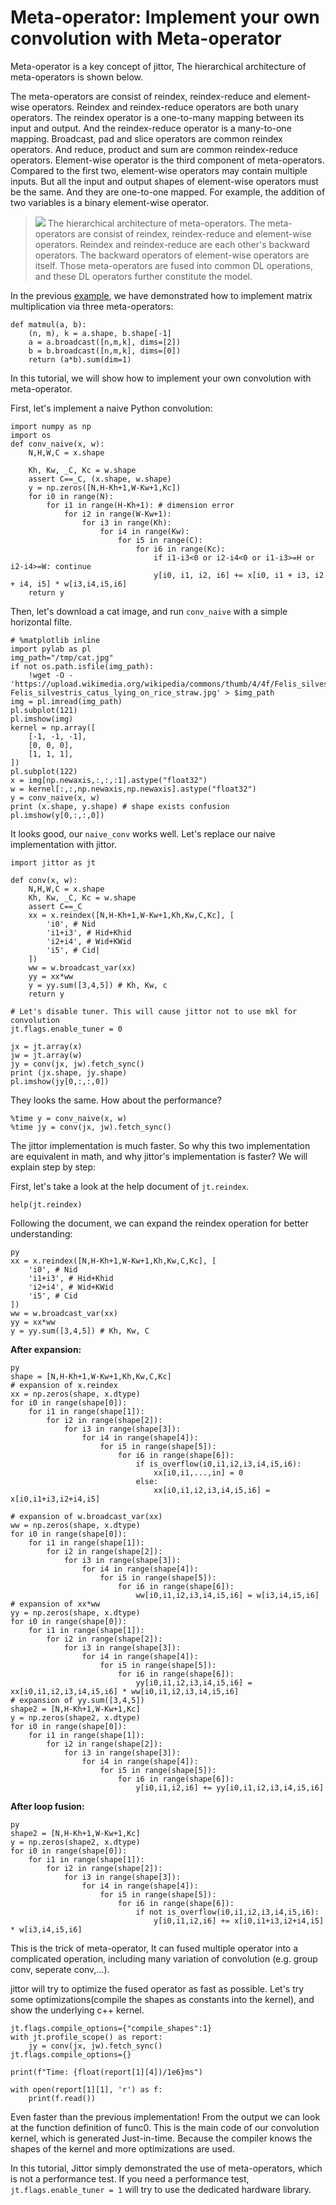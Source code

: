 # Meta-operator: Implement your own convolution with Meta-operator


Meta-operator is a key concept of jittor, The hierarchical architecture of meta-operators is shown below.

The meta-operators are consist of reindex, reindex-reduce and element-wise operators. Reindex and reindex-reduce operators are both unary operators. The reindex operator is a one-to-many mapping between its input and output. And the reindex-reduce operator is a many-to-one mapping. Broadcast, pad and slice operators are common reindex operators. And reduce, product and sum are common reindex-reduce operators. Element-wise operator is the third component of meta-operators. Compared to the first two, element-wise operators may contain multiple inputs. But all the input and output shapes of element-wise operators must be the same. And they are one-to-one mapped. For example, the addition of two variables is a binary element-wise operator.



> ![](./figs/mop.svg)
> The hierarchical architecture of meta-operators. The meta-operators are consist of reindex, reindex-reduce and element-wise operators. Reindex and reindex-reduce are each other's backward operators. The backward operators of element-wise operators are itself. Those meta-operators are fused into common DL operations, and these DL operators further constitute the model.
>

In the previous [example](example.ipynb), we have demonstrated how to implement matrix multiplication via three meta-operators:


```
def matmul(a, b):
    (n, m), k = a.shape, b.shape[-1]
    a = a.broadcast([n,m,k], dims=[2])
    b = b.broadcast([n,m,k], dims=[0])
    return (a*b).sum(dim=1)
```

In this tutorial, we will show how to implement your own convolution with meta-operator.

First, let's implement a naive Python convolution:



```
import numpy as np
import os
def conv_naive(x, w):
    N,H,W,C = x.shape

    Kh, Kw, _C, Kc = w.shape
    assert C==_C, (x.shape, w.shape)
    y = np.zeros([N,H-Kh+1,W-Kw+1,Kc])
    for i0 in range(N):
        for i1 in range(H-Kh+1): # dimension error
            for i2 in range(W-Kw+1):
                for i3 in range(Kh):
                    for i4 in range(Kw):
                        for i5 in range(C):
                            for i6 in range(Kc):
                                if i1-i3<0 or i2-i4<0 or i1-i3>=H or i2-i4>=W: continue
                                y[i0, i1, i2, i6] += x[i0, i1 + i3, i2 + i4, i5] * w[i3,i4,i5,i6]
    return y
```

Then, let's download a cat image, and run `conv_naive` with a simple horizontal filte.


```
# %matplotlib inline
import pylab as pl
img_path="/tmp/cat.jpg"
if not os.path.isfile(img_path):
    !wget -O - 'https://upload.wikimedia.org/wikipedia/commons/thumb/4/4f/Felis_silvestris_catus_lying_on_rice_straw.jpg/220px-Felis_silvestris_catus_lying_on_rice_straw.jpg' > $img_path
img = pl.imread(img_path)
pl.subplot(121)
pl.imshow(img)
kernel = np.array([
    [-1, -1, -1],
    [0, 0, 0],
    [1, 1, 1],
])
pl.subplot(122)
x = img[np.newaxis,:,:,:1].astype("float32")
w = kernel[:,:,np.newaxis,np.newaxis].astype("float32")
y = conv_naive(x, w)
print (x.shape, y.shape) # shape exists confusion
pl.imshow(y[0,:,:,0])
```
It looks good, our `naive_conv` works well. Let's replace our naive implementation with jittor.


```
import jittor as jt

def conv(x, w):
    N,H,W,C = x.shape
    Kh, Kw, _C, Kc = w.shape
    assert C==_C
    xx = x.reindex([N,H-Kh+1,W-Kw+1,Kh,Kw,C,Kc], [
        'i0', # Nid
        'i1+i3', # Hid+Khid
        'i2+i4', # Wid+KWid
        'i5', # Cid|
    ])
    ww = w.broadcast_var(xx)
    yy = xx*ww
    y = yy.sum([3,4,5]) # Kh, Kw, c
    return y

# Let's disable tuner. This will cause jittor not to use mkl for convolution
jt.flags.enable_tuner = 0

jx = jt.array(x)
jw = jt.array(w)
jy = conv(jx, jw).fetch_sync()
print (jx.shape, jy.shape)
pl.imshow(jy[0,:,:,0])
```

They looks the same. How about the performance?


```
%time y = conv_naive(x, w)
%time jy = conv(jx, jw).fetch_sync()
```

The jittor implementation is much faster. So why this two implementation are equivalent in math, and why jittor's implementation is faster? We will explain step by step:

First, let's take a look at the help document of `jt.reindex`.



```
help(jt.reindex)
```

Following the document, we can expand the reindex operation for better understanding:


```
py
xx = x.reindex([N,H-Kh+1,W-Kw+1,Kh,Kw,C,Kc], [
    'i0', # Nid
    'i1+i3', # Hid+Khid
    'i2+i4', # Wid+KWid
    'i5', # Cid
])
ww = w.broadcast_var(xx)
yy = xx*ww
y = yy.sum([3,4,5]) # Kh, Kw, C
```

**After expansion:**


```
py
shape = [N,H-Kh+1,W-Kw+1,Kh,Kw,C,Kc]
# expansion of x.reindex
xx = np.zeros(shape, x.dtype)
for i0 in range(shape[0]):
    for i1 in range(shape[1]):
        for i2 in range(shape[2]):
            for i3 in range(shape[3]):
                for i4 in range(shape[4]):
                    for i5 in range(shape[5]):
                        for i6 in range(shape[6]):
                            if is_overflow(i0,i1,i2,i3,i4,i5,i6):
                                xx[i0,i1,...,in] = 0
                            else:
                                xx[i0,i1,i2,i3,i4,i5,i6] = x[i0,i1+i3,i2+i4,i5]

# expansion of w.broadcast_var(xx)
ww = np.zeros(shape, x.dtype)
for i0 in range(shape[0]):
    for i1 in range(shape[1]):
        for i2 in range(shape[2]):
            for i3 in range(shape[3]):
                for i4 in range(shape[4]):
                    for i5 in range(shape[5]):
                        for i6 in range(shape[6]):
                            ww[i0,i1,i2,i3,i4,i5,i6] = w[i3,i4,i5,i6]
# expansion of xx*ww
yy = np.zeros(shape, x.dtype)
for i0 in range(shape[0]):
    for i1 in range(shape[1]):
        for i2 in range(shape[2]):
            for i3 in range(shape[3]):
                for i4 in range(shape[4]):
                    for i5 in range(shape[5]):
                        for i6 in range(shape[6]):
                            yy[i0,i1,i2,i3,i4,i5,i6] = xx[i0,i1,i2,i3,i4,i5,i6] * ww[i0,i1,i2,i3,i4,i5,i6]
# expansion of yy.sum([3,4,5])
shape2 = [N,H-Kh+1,W-Kw+1,Kc]
y = np.zeros(shape2, x.dtype)
for i0 in range(shape[0]):
    for i1 in range(shape[1]):
        for i2 in range(shape[2]):
            for i3 in range(shape[3]):
                for i4 in range(shape[4]):
                    for i5 in range(shape[5]):
                        for i6 in range(shape[6]):
                            y[i0,i1,i2,i6] += yy[i0,i1,i2,i3,i4,i5,i6]
```

**After loop fusion:**


```
py
shape2 = [N,H-Kh+1,W-Kw+1,Kc]
y = np.zeros(shape2, x.dtype)
for i0 in range(shape[0]):
    for i1 in range(shape[1]):
        for i2 in range(shape[2]):
            for i3 in range(shape[3]):
                for i4 in range(shape[4]):
                    for i5 in range(shape[5]):
                        for i6 in range(shape[6]):
                            if not is_overflow(i0,i1,i2,i3,i4,i5,i6):
                                y[i0,i1,i2,i6] += x[i0,i1+i3,i2+i4,i5] * w[i3,i4,i5,i6]
```

This is the trick of meta-operator, It can fused multiple operator into a complicated operation, including many variation of convolution (e.g. group conv, seperate conv,...).

jittor will try to optimize the fused operator as fast as possible. Let's try some optimizations(compile the shapes as constants into the kernel), and show the underlying c++ kernel.




```
jt.flags.compile_options={"compile_shapes":1}
with jt.profile_scope() as report:
    jy = conv(jx, jw).fetch_sync()
jt.flags.compile_options={}

print(f"Time: {float(report[1][4])/1e6}ms")

with open(report[1][1], 'r') as f:
    print(f.read())
```

Even faster than the previous implementation! From the output we can look at the function definition of func0. This is the main code of our convolution kernel, which is generated Just-in-time. Because the compiler knows the shapes of the kernel and more optimizations are used. 



In this tutorial, Jittor simply demonstrated the use of meta-operators, which is not a performance test. If you need a performance test, `jt.flags.enable_tuner = 1` will try to use the dedicated hardware library.
